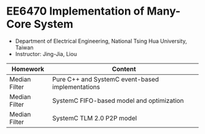 # EE6470 Implementation of Many-Core System
* Department of Electrical Engineering, National Tsing Hua University, Taiwan
* Instructor: Jing-Jia, Liou

Homework|Content
--------|-------
Median Filter| Pure C++ and SystemC event-based implementations
Median Filter| SystemC FIFO-based model and optimization
Median Filter| SystemC TLM 2.0 P2P model
